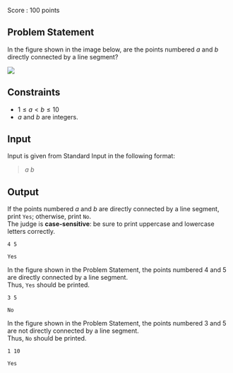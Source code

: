 Score : $100$ points

## Problem Statement

In the figure shown in the image below, are the points numbered $a$ and $b$ directly connected by a line segment?

![](https://img.atcoder.jp/ghi/04f0c8fb8aabbbb4db7aa5d6f8557de3.png)

## Constraints

- $1 \leq a \lt b \leq 10$
- $a$ and $b$ are integers.

## Input

Input is given from Standard Input in the following format:

> $a$ $b$

## Output

If the points numbered $a$ and $b$ are directly connected by a line segment, print `Yes`; otherwise, print `No`.<br>
The judge is **case-sensitive**: be sure to print uppercase and lowercase letters correctly.

```input1
4 5
```

```output1
Yes
```

In the figure shown in the Problem Statement, the points numbered $4$ and $5$ are directly connected by a line segment.<br>
Thus, `Yes` should be printed.

```input2
3 5
```

```output2
No
```

In the figure shown in the Problem Statement, the points numbered $3$ and $5$ are not directly connected by a line segment.<br>
Thus, `No` should be printed.

```input3
1 10
```

```output3
Yes
```